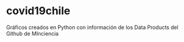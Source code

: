 # covid19chile
Gráficos creados en Python con información de los Data Products del Github de MInciencia

